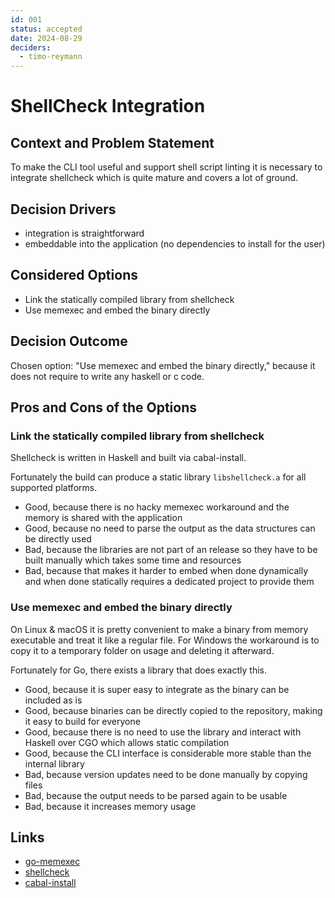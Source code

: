 ```yaml
---
id: 001
status: accepted
date: 2024-08-29
deciders:
  - timo-reymann
---
```

# ShellCheck Integration

## Context and Problem Statement

To make the CLI tool useful and support shell script linting it is necessary to integrate shellcheck which is quite
mature and covers a lot of ground.

## Decision Drivers <!-- optional -->

* integration is straightforward
* embeddable into the application (no dependencies to install for the user)

## Considered Options

* Link the statically compiled library from shellcheck
* Use memexec and embed the binary directly

## Decision Outcome

Chosen option: "Use memexec and embed the binary directly," because it does not require to write any haskell or c code.

## Pros and Cons of the Options <!-- optional -->

### Link the statically compiled library from shellcheck

Shellcheck is written in Haskell and built via cabal-install.

Fortunately the build can produce a static library `libshellcheck.a` for all supported platforms.

* Good, because there is no hacky memexec workaround and the memory is shared with the application
* Good, because no need to parse the output as the data structures can be directly used
* Bad, because the libraries are not part of an release so they have to be built manually which takes some time and
  resources
* Bad, because that makes it harder to embed when done dynamically and when done statically requires a dedicated project
  to provide them

### Use memexec and embed the binary directly

On Linux & macOS it is pretty convenient to make a binary from memory executable and treat it like a regular file. For
Windows the workaround is to copy it to a temporary folder on usage and deleting it afterward.

Fortunately for Go, there exists a library that does exactly this.

* Good, because it is super easy to integrate as the binary can be included as is
* Good, because binaries can be directly copied to the repository, making it easy to build for everyone
* Good, because there is no need to use the library and interact with Haskell over CGO which allows static compilation
* Good, because the CLI interface is considerable more stable than the internal library
* Bad, because version updates need to be done manually by copying files
* Bad, because the output needs to be parsed again to be usable
* Bad, because it increases memory usage

## Links <!-- optional -->

* [go-memexec](https://github.com/amenzhinsky/go-memexec)
* [shellcheck](https://github.com/koalaman/shellcheck)
* [cabal-install](https://hackage.haskell.org/package/cabal-install)

